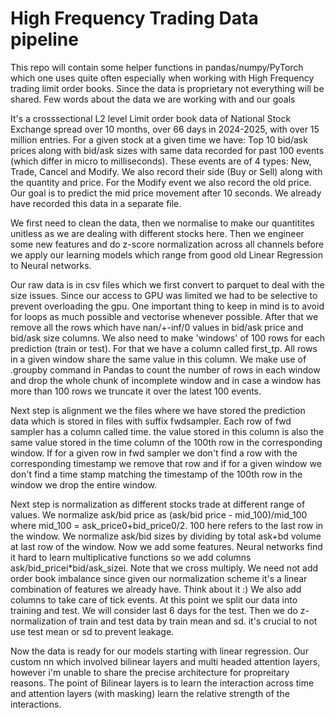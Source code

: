 # High Frequency Trading Data pipeline
This repo will contain some helper functions in pandas/numpy/PyTorch which one uses quite often especially when working with High Frequency trading limit order books. Since the data is proprietary not everything will be shared.
Few words about the data we are working with and our goals

It's a crosssectional L2 level Limit order book data of National Stock Exchange spread over 10 months, over 66 days in 2024-2025, with over 15 million entries.
For a given stock at a given time we have: Top 10 bid/ask prices along with bid/ask sizes with same data recorded for past 100 events (which differ in micro to milliseconds).
These events are of 4 types: New, Trade, Cancel and Modify. We also record their side (Buy or Sell) along with the quantity and price. For the Modify event we also record the old price.
Our goal is to predict the mid price movement after 10 seconds. We already have recorded this data in a separate file.

We first need to clean the data, then we normalise to make our quantitites unitless as we are dealing with different stocks here. 
Then we engineer some new features and do z-score normalization across all channels before we apply our learning models which range from good old Linear Regression to Neural networks.


Our raw data is in csv files which we first convert to parquet to deal with the size issues. Since our access to GPU was limited we had to be selective to prevent overloading the gpu.
One important thing to keep in mind is to avoid for loops as much possible and vectorise whenever possible.
After that we remove all the rows which have nan/+-inf/0 values in bid/ask price and bid/ask size columns.
We also need to make 'windows' of 100 rows for each prediction (train or test). For that we have a column called first_tp. All rows in a given window share the same value in this column.
We make use of .groupby command in Pandas to count the number of rows in each window and drop the whole chunk of incomplete window and in case a window has more than 100 rows we truncate it over the latest 100 events.

Next step is alignment we the files where we have stored the prediction data which is stored in files with suffix fwdsampler.
Each row of fwd sampler has a column called time. the value stored in this column is also the same value stored in the time column of the 100th row in the corresponding window.
If for a given row in fwd sampler we don't find a row with the corresponding timestamp we remove that row and if for a given window we don't find a time stamp matching the timestamp of the 100th row 
in the window we drop the entire window.

Next step is normalization as different stocks trade at different range of values. We normalize ask/bid price as (ask/bid price - mid_100)/mid_100 where mid_100 = ask_price0+bid_price0/2.
100 here refers to the last row in the window.
We normalize ask/bid sizes by dividing by total ask+bd volume at last row of the window.
Now we add some features. Neural networks find it hard to learn multiplicative functions so we add columns ask/bid_pricei*bid/ask_sizei. Note that we cross multiply.
We need not add order book imbalance since given our normalization scheme it's a linear combination of features we already have. Think about it :)
We also add columns to take care of tick events.
At this point we split our data into training and test. We will consider last 6 days for the test.
Then we do z-normalization of train and test data by train mean and sd. it's crucial to not use test mean or sd to prevent leakage.

Now the data is ready for our models starting with linear regression. Our custom nn which involved bilinear layers and multi headed attention layers, however i'm unable to share the precise architecture for propreitary reasons. The point of Bilinear layers is to learn the interaction across time and attention layers (with masking) learn the relative strength of the interactions. 



